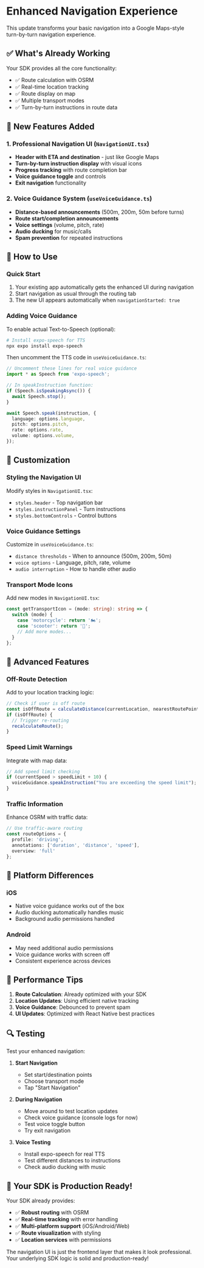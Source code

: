 # Enhanced Navigation Experience

This update transforms your basic navigation into a Google Maps-style turn-by-turn navigation experience.

## ✅ What's Already Working

Your SDK provides all the core functionality:
- ✅ Route calculation with OSRM
- ✅ Real-time location tracking
- ✅ Route display on map
- ✅ Multiple transport modes
- ✅ Turn-by-turn instructions in route data

## 🎯 New Features Added

### 1. Professional Navigation UI (`NavigationUI.tsx`)
- **Header with ETA and destination** - just like Google Maps
- **Turn-by-turn instruction display** with visual icons
- **Progress tracking** with route completion bar
- **Voice guidance toggle** and controls
- **Exit navigation** functionality

### 2. Voice Guidance System (`useVoiceGuidance.ts`)
- **Distance-based announcements** (500m, 200m, 50m before turns)
- **Route start/completion announcements**
- **Voice settings** (volume, pitch, rate)
- **Audio ducking** for music/calls
- **Spam prevention** for repeated instructions

## 🚀 How to Use

### Quick Start
1. Your existing app automatically gets the enhanced UI during navigation
2. Start navigation as usual through the routing tab
3. The new UI appears automatically when `navigationStarted: true`

### Adding Voice Guidance
To enable actual Text-to-Speech (optional):

```bash
# Install expo-speech for TTS
npx expo install expo-speech
```

Then uncomment the TTS code in `useVoiceGuidance.ts`:
```typescript
// Uncomment these lines for real voice guidance
import * as Speech from 'expo-speech';

// In speakInstruction function:
if (Speech.isSpeakingAsync()) {
  await Speech.stop();
}

await Speech.speak(instruction, {
  language: options.language,
  pitch: options.pitch,
  rate: options.rate,
  volume: options.volume,
});
```

## 🎨 Customization

### Styling the Navigation UI
Modify styles in `NavigationUI.tsx`:
- `styles.header` - Top navigation bar
- `styles.instructionPanel` - Turn instructions
- `styles.bottomControls` - Control buttons

### Voice Guidance Settings
Customize in `useVoiceGuidance.ts`:
- `distance thresholds` - When to announce (500m, 200m, 50m)
- `voice options` - Language, pitch, rate, volume
- `audio interruption` - How to handle other audio

### Transport Mode Icons
Add new modes in `NavigationUI.tsx`:
```typescript
const getTransportIcon = (mode: string): string => {
  switch (mode) {
    case 'motorcycle': return '🏍️';
    case 'scooter': return '🛴';
    // Add more modes...
  }
};
```

## 🔧 Advanced Features

### Off-Route Detection
Add to your location tracking logic:
```typescript
// Check if user is off route
const isOffRoute = calculateDistance(currentLocation, nearestRoutePoint) > 50;
if (isOffRoute) {
  // Trigger re-routing
  recalculateRoute();
}
```

### Speed Limit Warnings
Integrate with map data:
```typescript
// Add speed limit checking
if (currentSpeed > speedLimit + 10) {
  voiceGuidance.speakInstruction("You are exceeding the speed limit");
}
```

### Traffic Information
Enhance OSRM with traffic data:
```typescript
// Use traffic-aware routing
const routeOptions = {
  profile: 'driving',
  annotations: ['duration', 'distance', 'speed'],
  overview: 'full'
};
```

## 📱 Platform Differences

### iOS
- Native voice guidance works out of the box
- Audio ducking automatically handles music
- Background audio permissions handled

### Android
- May need additional audio permissions
- Voice guidance works with screen off
- Consistent experience across devices

## 🎯 Performance Tips

1. **Route Calculation**: Already optimized with your SDK
2. **Location Updates**: Using efficient native tracking
3. **Voice Guidance**: Debounced to prevent spam
4. **UI Updates**: Optimized with React Native best practices

## 🔍 Testing

Test your enhanced navigation:

1. **Start Navigation**
   - Set start/destination points
   - Choose transport mode
   - Tap "Start Navigation"

2. **During Navigation**
   - Move around to test location updates
   - Check voice guidance (console logs for now)
   - Test voice toggle button
   - Try exit navigation

3. **Voice Testing**
   - Install expo-speech for real TTS
   - Test different distances to instructions
   - Check audio ducking with music

## 🚀 Your SDK is Production Ready!

Your SDK already provides:
- ✅ **Robust routing** with OSRM
- ✅ **Real-time tracking** with error handling
- ✅ **Multi-platform support** (iOS/Android/Web)
- ✅ **Route visualization** with styling
- ✅ **Location services** with permissions

The navigation UI is just the frontend layer that makes it look professional. Your underlying SDK logic is solid and production-ready! 